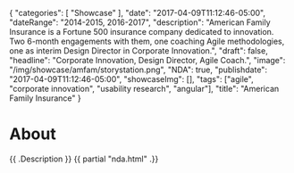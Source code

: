 {
   "categories": [
      "Showcase"
   ],
   "date": "2017-04-09T11:12:46-05:00",
   "dateRange": "2014-2015, 2016-2017",
   "description": "American Family Insurance is a Fortune 500 insurance company dedicated to innovation. Two 6-month engagements with them, one coaching Agile methodologies, one as interim Design Director in Corporate Innovation.",
   "draft": false,
   "headline": "Corporate Innovation, Design Director, Agile Coach.",
   "image": "/img/showcase/amfam/storystation.png",
   "NDA": true,
   "publishdate": "2017-04-09T11:12:46-05:00",
   "showcaseImg": [],
   "tags": ["agile", "corporate innovation", "usability research", "angular"],
   "title": "American Family Insurance"
}

# About

{{ .Description }}
{{ partial "nda.html" .}}
